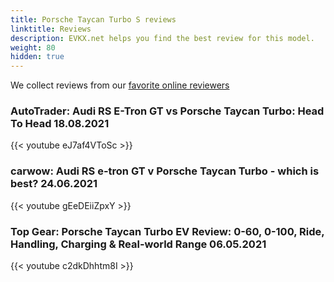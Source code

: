 ```yaml
---
title: Porsche Taycan Turbo S reviews
linktitle: Reviews
description: EVKX.net helps you find the best review for this model. 
weight: 80
hidden: true
---
```

<object type="image/svg+xml" data="../modelnavigation.svg"></object>
We collect reviews from our [favorite online reviewers](/guides/evreviewers/)

### AutoTrader: Audi RS E-Tron GT vs Porsche Taycan Turbo: Head To Head 18.08.2021

{{< youtube eJ7af4VToSc >}}

### carwow: Audi RS e-tron GT v Porsche Taycan Turbo - which is best? 24.06.2021

{{< youtube gEeDEiiZpxY >}}

### Top Gear: Porsche Taycan Turbo EV Review: 0-60, 0-100, Ride, Handling, Charging & Real-world Range 06.05.2021

{{< youtube c2dkDhhtm8I >}}

